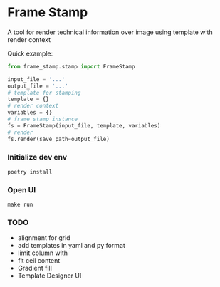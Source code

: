 # Frame Stamp

A tool for render technical information over image using template with render context

Quick example:

```python
from frame_stamp.stamp import FrameStamp

input_file = '...'
output_file = '...'
# template for stamping
template = {}
# render context
variables = {}
# frame stamp instance
fs = FrameStamp(input_file, template, variables)
# render
fs.render(save_path=output_file)
```

### Initialize dev env

```shell
poetry install
```

### Open UI

```shell
make run 
```

### TODO

- alignment for grid
- add templates in yaml and py format
- limit column with
- fit ceil content
- Gradient fill
- Template Designer UI